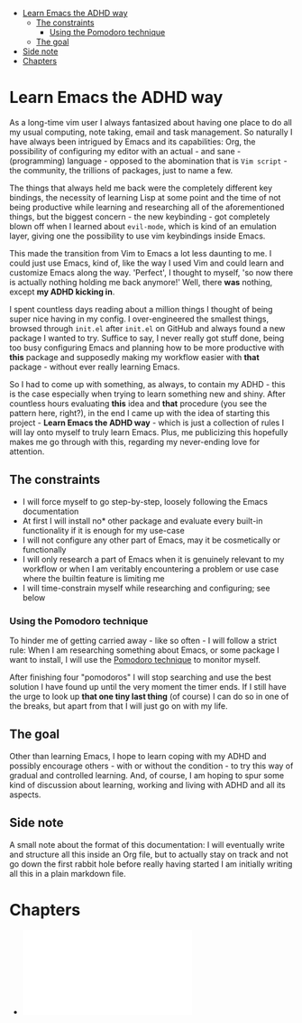- [Learn Emacs the ADHD way](#learn-emacs-the-adhd-way)
  * [The constraints](#the-constraints)
    + [Using the Pomodoro technique](#using-the-pomodoro-technique)
  * [The goal](#the-goal)
- [Side note](#side-note)
- [Chapters](#chapters)

# Learn Emacs the ADHD way  
As a long-time vim user I always fantasized about having one place to do all my usual computing, note taking, email and task management. So naturally I have always been intrigued by Emacs and its capabilities: Org, the possibility of configuring my editor with an actual - and sane - (programming) language - opposed to the abomination that is `Vim script` - the community, the trillions of packages, just to name a few.  

The things that always held me back were the completely different key bindings, the necessity of learning Lisp at some point and the time of not being productive while learning and researching all of the aforementioned things, but the biggest concern - the new keybinding - got completely blown off when I learned about `evil-mode`, which is kind of an emulation layer, giving one the possibility to use vim keybindings inside Emacs.  

This made the transition from Vim to Emacs a lot less daunting to me. I could just use Emacs, kind of, like the way I used Vim and could learn and customize Emacs along the way. 'Perfect', I thought to myself, 'so now there is actually nothing holding me back anymore!' Well, there **was** nothing, except **my ADHD kicking in**.  

I spent countless days reading about a million things I thought of being super nice having in my config. I over-engineered the smallest things, browsed through `init.el` after `init.el` on GitHub and always found a new package I wanted to try. Suffice to say, I never really got stuff done, being too busy configuring Emacs and planning how to be more productive with **this** package and supposedly making my workflow easier with **that** package - without ever really learning Emacs.  

So I had to come up with something, as always, to contain my ADHD - this is the case especially when trying to learn something new and shiny. After countless hours evaluating **this** idea and **that** procedure (you see the pattern here, right?), in the end I came up with the idea of starting this project - **Learn Emacs the ADHD way** - which is just a collection of rules I will lay onto myself to truly learn Emacs. Plus, me publicizing this hopefully makes me go through with this, regarding my never-ending love for attention.  

## The constraints  
* I will force myself to go step-by-step, loosely following the Emacs documentation  
* At first I will install no* other package and evaluate every built-in functionality if it is enough for my use-case  
* I will not configure any other part of Emacs, may it be cosmetically or functionally  
* I will only research a part of Emacs when it is genuinely relevant to my workflow or when I am veritably encountering a problem or use case where the builtin feature is limiting me  
* I will time-constrain myself while researching and configuring; see below  

### Using the Pomodoro technique  
To hinder me of getting carried away - like so often - I will follow a strict rule: When I am researching something about Emacs, or some package I want to install, I will use the [Pomodoro technique](https://en.wikipedia.org/wiki/Pomodoro_Technique) to monitor myself.  

After finishing four "pomodoros" I will stop searching and use the best solution I have found up until the very moment the timer ends. If I still have the urge to look up **that one tiny last thing** (of course) I can do so in one of the breaks, but apart from that I will just go on with my life.  

## The goal  
Other than learning Emacs, I hope to learn coping with my ADHD and possibly encourage others - with or without the condition - to try this way of gradual and controlled learning. And, of course, I am hoping to spur some kind of discussion about learning, working and living with ADHD and all its aspects.  

## Side note  
A small note about the format of this documentation: I will eventually write and structure all this inside an Org file, but to actually stay on track and not go down the first rabbit hole before really having started I am initially writing all this in a plain markdown file.  

# Chapters  
- ![First steps](docs/01-first-steps.md)
